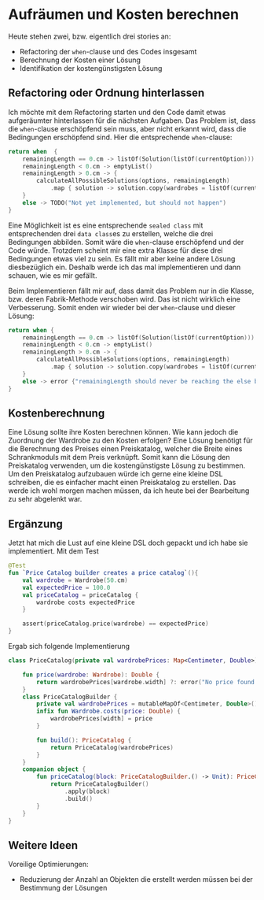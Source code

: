 # Aufräumen und Kosten berechnen

Heute stehen zwei, bzw. eigentlich drei stories an: 

- Refactoring der `when`-clause und des Codes insgesamt
- Berechnung der Kosten einer Lösung
- Identifikation der kostengünstigsten Lösung

## Refactoring oder Ordnung hinterlassen

Ich möchte mit dem Refactoring starten und den Code damit etwas aufgeräumter 
hinterlassen für die nächsten Aufgaben. Das Problem ist, dass die 
`when`-clause erschöpfend sein muss, aber nicht erkannt wird, dass die 
Bedingungen erschöpfend sind. Hier die entsprechende `when`-clause:

```kotlin
return when  {
    remainingLength == 0.cm -> listOf(Solution(listOf(currentOption)))
    remainingLength < 0.cm -> emptyList()
    remainingLength > 0.cm -> {
        calculateAllPossibleSolutions(options, remainingLength)
            .map { solution -> solution.copy(wardrobes = listOf(currentOption) + solution.wardrobes) }
    }
    else -> TODO("Not yet implemented, but should not happen")
}
```

Eine Möglichkeit ist es eine entsprechende `sealed class` mit entsprechenden 
drei `data class`es zu erstellen, welche die drei Bedingungen abbilden. 
Somit wäre die `when`-clause erschöpfend und der Code würde. Trotzdem 
scheint mir eine extra Klasse für diese drei Bedingungen etwas viel zu sein. 
Es fällt mir aber keine andere Lösung diesbezüglich ein. Deshalb werde ich 
das mal implementieren und dann schauen, wie es mir gefällt.

Beim Implementieren fällt mir auf, dass damit das Problem nur in die Klasse, 
bzw. deren Fabrik-Methode verschoben wird. Das ist nicht wirklich eine 
Verbesserung. Somit enden wir wieder bei der `when`-clause und dieser Lösung:

```kotlin
return when {
    remainingLength == 0.cm -> listOf(Solution(listOf(currentOption)))
    remainingLength < 0.cm -> emptyList()
    remainingLength > 0.cm -> {
        calculateAllPossibleSolutions(options, remainingLength)
            .map { solution -> solution.copy(wardrobes = listOf(currentOption) + solution.wardrobes) }
    }
    else -> error {"remainingLength should never be reaching the else branch"}
}
```

## Kostenberechnung

Eine Lösung sollte ihre Kosten berechnen können. Wie kann jedoch die 
Zuordnung der Wardrobe zu den Kosten erfolgen? Eine Lösung benötigt für die 
Berechnung des Preises einen Preiskatalog, welcher die Breite eines 
Schrankmoduls mit dem Preis verknüpft. Somit kann die Lösung den 
Preiskatalog verwenden, um die kostengünstigste Lösung zu bestimmen. Um den 
Preiskatalog aufzubauen würde ich gerne eine kleine DSL schreiben, die es 
einfacher macht einen Preiskatalog zu erstellen. Das werde ich wohl morgen 
machen müssen, da ich heute bei der Bearbeitung zu sehr abgelenkt war.

## Ergänzung

Jetzt hat mich die Lust auf eine kleine DSL doch gepackt und ich habe sie 
implementiert. Mit dem Test

```kotlin
@Test
fun `Price Catalog builder creates a price catalog`(){
    val wardrobe = Wardrobe(50.cm)
    val expectedPrice = 100.0
    val priceCatalog = priceCatalog {
        wardrobe costs expectedPrice
    }

    assert(priceCatalog.price(wardrobe) == expectedPrice)
}
```

Ergab sich folgende Implementierung

```kotlin
class PriceCatalog(private val wardrobePrices: Map<Centimeter, Double>) {

    fun price(wardrobe: Wardrobe): Double {
        return wardrobePrices[wardrobe.width] ?: error("No price found for wardrobe with width ${wardrobe.width}")
    }
    class PriceCatalogBuilder {
        private val wardrobePrices = mutableMapOf<Centimeter, Double>()
        infix fun Wardrobe.costs(price: Double) {
            wardrobePrices[width] = price
        }

        fun build(): PriceCatalog {
            return PriceCatalog(wardrobePrices)
        }
    }
    companion object {
        fun priceCatalog(block: PriceCatalogBuilder.() -> Unit): PriceCatalog {
            return PriceCatalogBuilder()
                .apply(block)
                .build()
        }
    }
}
```

## Weitere Ideen

Voreilige Optimierungen:

- Reduzierung der Anzahl an Objekten die erstellt werden müssen bei der 
  Bestimmung der Lösungen